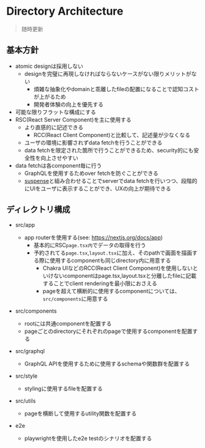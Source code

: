 # Directory Architecture

> 随時更新

## 基本方針

- atomic designは採用しない
  - designを完璧に再現しなければならないケースがない限りメリットがない
    - 煩雑な抽象化やdomainと乖離したfileの配置になることで認知コストが上がるため
    - 開発者体験の向上を優先する
- 可能な限りフラットな構成にする
- RSC(React Server Component)を主に使用する
  - より直感的に記述できる
    - RCC(React Client Component)と比較して、記述量が少なくなる
  - ユーザの環境に影響されずdata fetchを行うことができる
  - data fetchを限定された箇所で行うことができるため、security的にも安全性を向上させやすい
- data fetchは各component毎に行う
  - GraphQLを使用するためover fetchを防ぐことができる
  - [suspense](https://nextjs.org/docs/app/building-your-application/routing/loading-ui-and-streaming)と組み合わせることでserverでdata fetchを行いつつ、段階的にUIをユーザに表示することができ、UXの向上が期待できる

## ディレクトリ構成

- src/app
  - app routerを使用する(see: <https://nextjs.org/docs/app>)
    - 基本的にRSC`page.tsx内`でデータの取得を行う
    - 予約されてる`page.tsx`,`layout.tsx`に加え、そのpathで画面を描画する際に使用するcomponentも同じdirectory内に用意する
      - Chakra UIなどのRCC(React Client Component)を使用しないといけないcomponentはpage.tsx,layout.tsxと分離したfileに記載することでclient renderingを最小限におさえる
      - pageを超えて横断的に使用するcomponentについては、`src/components`に用意する

- src/components
  - rootには共通componentを配置する
  - pageごとのdirectoryにそれぞれのpageで使用するcomponentを配置する

- src/graphql
  - GraphQL APIを使用するために使用するschemaや関数群を配置する

- src/style
  - stylingに使用するfileを配置する

- src/utils
  - pageを横断して使用するutility関数を配置する

- e2e
  - playwrightを使用したe2e testのシナリオを配置する
